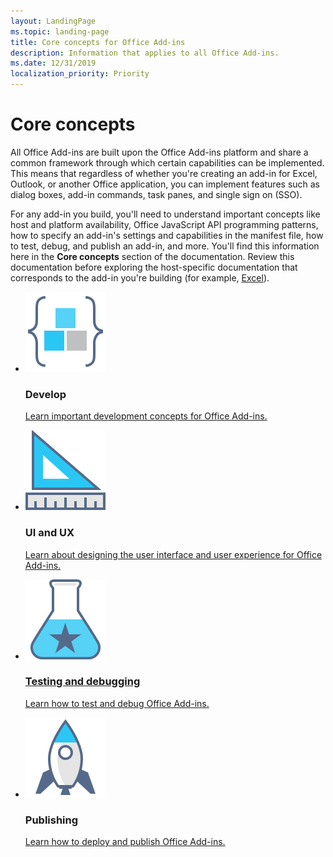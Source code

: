 ```yaml
---
layout: LandingPage
ms.topic: landing-page
title: Core concepts for Office Add-ins
description: Information that applies to all Office Add-ins.
ms.date: 12/31/2019
localization_priority: Priority
---
```


# Core concepts

<p>All Office Add-ins are built upon the Office Add-ins platform and share a common framework through which certain capabilities can be implemented. This means that regardless of whether you're creating an add-in for Excel, Outlook, or another Office application, you can implement features such as dialog boxes, add-in commands, task panes, and single sign on (SSO).</p>

<p>For any add-in you build, you'll need to understand important concepts like host and platform availability, Office JavaScript API programming patterns, how to specify an add-in's settings and capabilities in the manifest file, how to test, debug, and publish an add-in, and more. You'll find this information here in the <b>Core concepts</b> section of the documentation. Review this documentation before exploring the host-specific documentation that corresponds to the add-in you're building (for example, <a href="../excel/index.md">Excel</a>).</p>

<ul class="panelContent cardsF cols cols2">
    <li>
        <div class="cardSize">
            <div class="cardPadding">
                <div class="card">
                    <div class="cardImageOuter">
                        <div class="cardImage">
                            <img src="../images/index-landing-page/i_code-blocks.svg" alt="Develop" />
                        </div>
                    </div>
                    <div class="cardText">
                        <h3>Develop</h3>
                        <p><a href="../develop/develop-overview.md">Learn important development concepts for Office Add-ins.</a></p>
                    </div>
                </div>
            </div>
        </div>
    </li>
    <li>
        <div class="cardSize">
            <div class="cardPadding">
                <div class="card">
                    <div class="cardImageOuter">
                        <div class="cardImage">
                            <img src="../images/index-landing-page/i_design.svg" alt="Design" />
                        </div>
                    </div>
                    <div class="cardText">
                        <h3>UI and UX</h3>
                        <p><a href="../design/interface-elements.md">Learn about designing the user interface and user experience for Office Add-ins.</p>
                    </div>
                </div>
            </div>
        </div>
    </li>
    <li>
        <div class="cardSize">
            <div class="cardPadding">
                <div class="card">
                    <div class="cardImageOuter">
                        <div class="cardImage">
                            <img src="../images/index-landing-page/i_recommended-testing.svg" alt="Testing and debugging" />
                        </div>
                    </div>
                    <div class="cardText">
                        <h3>Testing and debugging</h3>
                        <p><a href="../testing/test-debug-office-add-ins.md">Learn how to test and debug Office Add-ins.</a></p>
                    </div>
                </div>
            </div>
        </div>
    </li>
    <li>
        <div class="cardSize">
            <div class="cardPadding">
                <div class="card">
                    <div class="cardImageOuter">
                        <div class="cardImage">
                            <img src="../images/index-landing-page/i_deploy.svg" alt="Publishing" />
                        </div>
                    </div>
                    <div class="cardText">
                        <h3>Publishing</h3>
                        <p><a href="../publish/publish.md">Learn how to deploy and publish Office Add-ins.</a></p>
                    </div>
                </div>
            </div>
        </div>
    </li>
</ul>